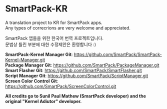 # SmartPack-KR
A translation project to KR for SmartPack apps.</br>
Any types of correcrions are very welcome and appreciated.</br> 

SmartPack 앱들을 위한 한국어 번역 프로젝트입니다.</br>
문법상 틀린 부분에 대한 수정제안은 환영합니다 :)</br>

<b>SmartPack-Kernel Manager Git</b>: https://github.com/SmartPack/SmartPack-Kernel-Manager.git</br>
<b>Package Manager Git</b>: https://github.com/SmartPack/PackageManager.git</br>
<b>Smart Flasher Git</b>: https://github.com/SmartPack/SmartFlasher.git</br>
<b>Script Manager Git</b>: https://github.com/SmartPack/ScriptManager.git</br>
<b>Screen Color Control Git</b>: https://github.com/SmartPack/ScreenColorControl.git</br>

<b>All credits go to Sunil Paul Mathew (SmartPack developer) and the original "Kernel Adiutor" developer.</b>
